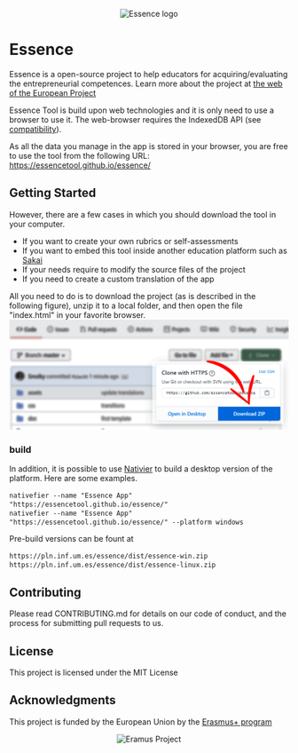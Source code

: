 <p align="center">
  <img src="https://essencetool.github.io/essence/img/logo-essence.jpg" alt="Essence logo"/>
</p>


# Essence
Essence is a open-source project to help educators for acquiring/evaluating the entrepreneurial competences. Learn more about the project at [the web of the European Project](https://essenceproject.eu/project-objectives/)

Essence Tool is build upon web technologies and it is only need to use a browser to use it. The web-browser requires the IndexedDB API (see [compatibility](https://caniuse.com/#feat=indexeddb)).

As all the data you manage in the app is stored in your browser, you are free to use the tool from the following URL: https://essencetool.github.io/essence/


## Getting Started
However, there are a few cases in which you should download the tool in your computer. 

* If you want to create your own rubrics or self-assessments
* If you want to embed this tool inside another education platform such as [Sakai](https://www.sakailms.org/)
* If your needs require to modify the source files of the project
* If you need to create a custom translation of the app


All you need to do is to download the project (as is described in the following figure), unzip it to a local folder, and then open the file "index.html" in your favorite browser.
![how-to-download-project](./doc/tutorial-download-tool.png)



### build
In addition, it is possible to use [Nativier](https://github.com/jiahaog/nativefier/blob/master/docs/api.md#platform) to build a desktop version of the platform. Here are some examples. 

```
nativefier --name "Essence App" "https://essencetool.github.io/essence/"
nativefier --name "Essence App" "https://essencetool.github.io/essence/" --platform windows
```

Pre-build versions can be fount at
```
https://pln.inf.um.es/essence/dist/essence-win.zip
https://pln.inf.um.es/essence/dist/essence-linux.zip
```

## Contributing
Please read CONTRIBUTING.md for details on our code of conduct, and the process for submitting pull requests to us.

## License
This project is licensed under the MIT License

## Acknowledgments
This project is funded by the European Union by the [Erasmus+ program](https://ec.europa.eu/programmes/erasmus-plus/node_en)


<p align="center">
  <img src="https://essencetool.github.io/essence/img/logo-erasmus.png" alt="Eramus Project"/>
</p>
